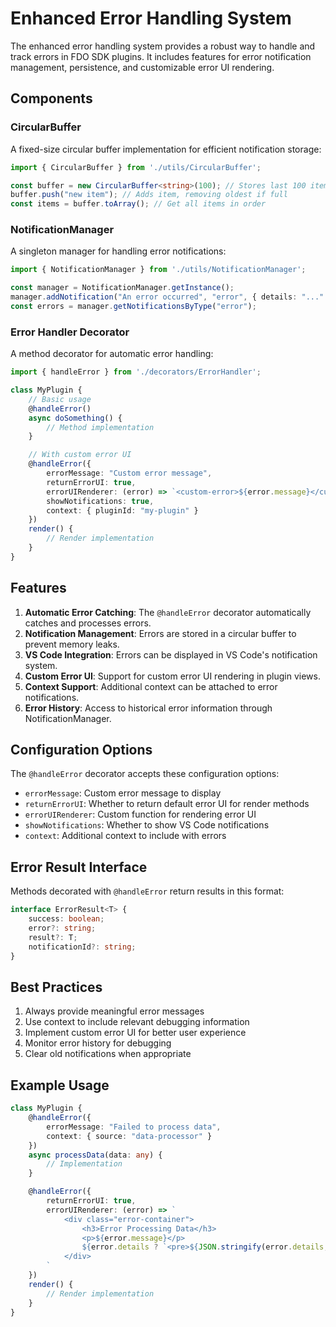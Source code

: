 # Enhanced Error Handling System

The enhanced error handling system provides a robust way to handle and track errors in FDO SDK plugins. It includes features for error notification management, persistence, and customizable error UI rendering.

## Components

### CircularBuffer

A fixed-size circular buffer implementation for efficient notification storage:

```typescript
import { CircularBuffer } from './utils/CircularBuffer';

const buffer = new CircularBuffer<string>(100); // Stores last 100 items
buffer.push("new item"); // Adds item, removing oldest if full
const items = buffer.toArray(); // Get all items in order
```

### NotificationManager

A singleton manager for handling error notifications:

```typescript
import { NotificationManager } from './utils/NotificationManager';

const manager = NotificationManager.getInstance();
manager.addNotification("An error occurred", "error", { details: "..." });
const errors = manager.getNotificationsByType("error");
```

### Error Handler Decorator

A method decorator for automatic error handling:

```typescript
import { handleError } from './decorators/ErrorHandler';

class MyPlugin {
    // Basic usage
    @handleError()
    async doSomething() {
        // Method implementation
    }

    // With custom error UI
    @handleError({
        errorMessage: "Custom error message",
        returnErrorUI: true,
        errorUIRenderer: (error) => `<custom-error>${error.message}</custom-error>`,
        showNotifications: true,
        context: { pluginId: "my-plugin" }
    })
    render() {
        // Render implementation
    }
}
```

## Features

1. **Automatic Error Catching**: The `@handleError` decorator automatically catches and processes errors.
2. **Notification Management**: Errors are stored in a circular buffer to prevent memory leaks.
3. **VS Code Integration**: Errors can be displayed in VS Code's notification system.
4. **Custom Error UI**: Support for custom error UI rendering in plugin views.
5. **Context Support**: Additional context can be attached to error notifications.
6. **Error History**: Access to historical error information through NotificationManager.

## Configuration Options

The `@handleError` decorator accepts these configuration options:

- `errorMessage`: Custom error message to display
- `returnErrorUI`: Whether to return default error UI for render methods
- `errorUIRenderer`: Custom function for rendering error UI
- `showNotifications`: Whether to show VS Code notifications
- `context`: Additional context to include with errors

## Error Result Interface

Methods decorated with `@handleError` return results in this format:

```typescript
interface ErrorResult<T> {
    success: boolean;
    error?: string;
    result?: T;
    notificationId?: string;
}
```

## Best Practices

1. Always provide meaningful error messages
2. Use context to include relevant debugging information
3. Implement custom error UI for better user experience
4. Monitor error history for debugging
5. Clear old notifications when appropriate

## Example Usage

```typescript
class MyPlugin {
    @handleError({
        errorMessage: "Failed to process data",
        context: { source: "data-processor" }
    })
    async processData(data: any) {
        // Implementation
    }

    @handleError({
        returnErrorUI: true,
        errorUIRenderer: (error) => `
            <div class="error-container">
                <h3>Error Processing Data</h3>
                <p>${error.message}</p>
                ${error.details ? `<pre>${JSON.stringify(error.details, null, 2)}</pre>` : ''}
            </div>
        `
    })
    render() {
        // Render implementation
    }
}
```